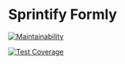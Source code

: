 # Sprintify Formly

[![Maintainability](https://api.codeclimate.com/v1/badges/fa6a2944147990456773/maintainability)](https://codeclimate.com/github/Witify/formly/maintainability)

[![Test Coverage](https://api.codeclimate.com/v1/badges/fa6a2944147990456773/test_coverage)](https://codeclimate.com/github/Witify/formly/test_coverage)
